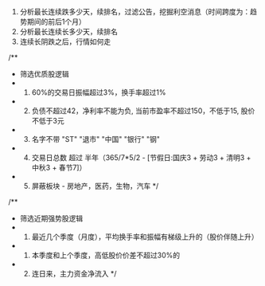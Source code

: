 1. 分析最长连续跌多少天，续排名，过滤公告，挖掘利空消息（时间跨度为：趋势期间的前后1个月）
2. 分析最长连续长多少天，续排名
3. 连续长阴跌之后，行情如何走

/**
 * 筛选优质股逻辑
 * 1. 60%的交易日振幅超过3%，换手率超过1%
 * 2. 负债不超过42，净利率不能为负, 当前市盈率不超过150，不低于15, 股价不低于3元
 * 3. 名字不带 "ST" "退市" "中国" "银行" "钢"
 * 4. 交易日总数 超过 半年（365/7*5/2 - [节假日:国庆3 + 劳动3 + 清明3 + 中秋3 + 春节7]）
 * 5. 屏蔽板块 - 房地产，医药，生物，汽车
 */

/**
 * 筛选近期强势股逻辑
 * 1. 最近几个季度（月度），平均换手率和振幅有梯级上升的（股价伴随上升）
 * 1. 本季度和上个季度，高低股价价差不超过30%的
 * 2. 连日来，主力资金净流入
 */